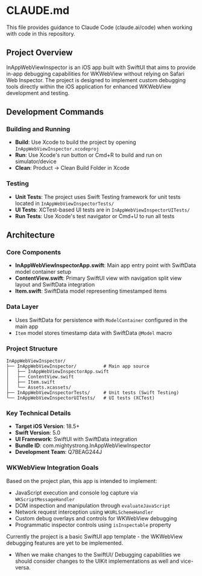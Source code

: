 # CLAUDE.md

This file provides guidance to Claude Code (claude.ai/code) when working with code in this repository.

## Project Overview

InAppWebViewInspector is an iOS app built with SwiftUI that aims to provide in-app debugging capabilities for WKWebView without relying on Safari Web Inspector. The project is designed to implement custom debugging tools directly within the iOS application for enhanced WKWebView development and testing.

## Development Commands

### Building and Running
- **Build**: Use Xcode to build the project by opening `InAppWebViewInspector.xcodeproj`
- **Run**: Use Xcode's run button or Cmd+R to build and run on simulator/device
- **Clean**: Product → Clean Build Folder in Xcode

### Testing
- **Unit Tests**: The project uses Swift Testing framework for unit tests located in `InAppWebViewInspectorTests/`
- **UI Tests**: XCTest-based UI tests are in `InAppWebViewInspectorUITests/`
- **Run Tests**: Use Xcode's test navigator or Cmd+U to run all tests

## Architecture

### Core Components
- **InAppWebViewInspectorApp.swift**: Main app entry point with SwiftData model container setup
- **ContentView.swift**: Primary SwiftUI view with navigation split view layout and SwiftData integration
- **Item.swift**: SwiftData model representing timestamped items

### Data Layer
- Uses SwiftData for persistence with `ModelContainer` configured in the main app
- `Item` model stores timestamp data with SwiftData `@Model` macro

### Project Structure
```
InAppWebViewInspector/
├── InAppWebViewInspector/          # Main app source
│   ├── InAppWebViewInspectorApp.swift
│   ├── ContentView.swift
│   ├── Item.swift
│   └── Assets.xcassets/
├── InAppWebViewInspectorTests/     # Unit tests (Swift Testing)
└── InAppWebViewInspectorUITests/   # UI tests (XCTest)
```

### Key Technical Details
- **Target iOS Version**: 18.5+
- **Swift Version**: 5.0
- **UI Framework**: SwiftUI with SwiftData integration
- **Bundle ID**: com.mightystrong.InAppWebViewInspector
- **Development Team**: Q7BEAG244J

### WKWebView Integration Goals
Based on the project plan, this app is intended to implement:
- JavaScript execution and console log capture via `WKScriptMessageHandler`
- DOM inspection and manipulation through `evaluateJavaScript`
- Network request interception using `WKURLSchemeHandler`
- Custom debug overlays and controls for WKWebView debugging
- Programmatic inspector controls using `isInspectable` property

Currently the project is a basic SwiftUI app template - the WKWebView debugging features are yet to be implemented.
- When we make changes to the SwiftUI/ Debugging capabilities we should consider changes to the UIKit implementations as well and vice-versa.